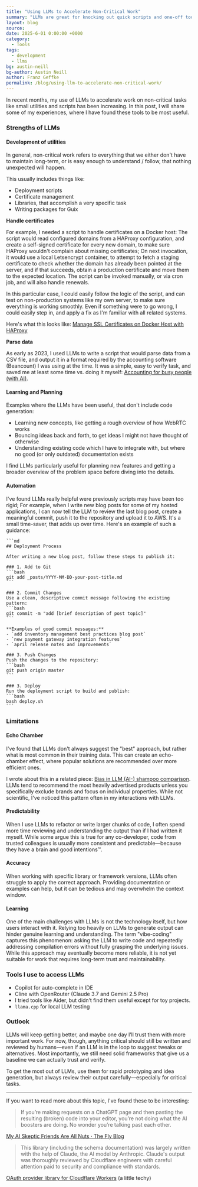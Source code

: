 ```yaml
---
title: "Using LLMs to Accelerate Non-Critical Work"
summary: "LLMs are great for knocking out quick scripts and one-off tools, but they’re no substitute for a careful human review when it really counts."
layout: blog
source:
date: 2025-6-01 0:00:00 +0000
category:
  - Tools
tags:
  - development
  - llms
bg: austin-neill
bg-author: Austin Neill
author: Franz Geffke
permalink: /blog/using-llm-to-accelerate-non-critical-work/
---
```


In recent months, my use of LLMs to accelerate work on non-critical tasks like small utilities and scripts has been increasing. In this post, I will share some of my experiences, where I have found these tools to be most useful.

### Strengths of LLMs

#### Development of utilities

In general, non-critical work refers to everything that we either don't have to maintain long-term, or is easy enough to understand / follow, that nothing unexpected will happen.

This usually includes things like:

- Deployment scripts
- Certificate management
- Libraries, that accomplish a very specific task
- Writing packages for Guix

**Handle certificates**

For example, I needed a script to handle certificates on a Docker host: The script would read configured domains from a HAProxy configuration, and create a self-signed certificate for every new domain, to make sure HAProxy wouldn't complain about missing certificates; On next invocation, it would use a local Letsencrypt container, to attempt to fetch a staging certificate to check whether the domain has already been pointed at the server, and if that succeeds, obtain a production certificate and move them to the expected location. The script can be invoked manually, or via cron job, and will also handle renewals.

In this particular case, I could easily follow the logic of the script, and can test on non-production systems like my own server, to make sure everything is working smoothly. Even if something were to go wrong, I could easily step in, and apply a fix as I'm familiar with all related systems.

Here's what this looks like: [Manage SSL Certificates on Docker Host with HAProxy](https://gist.github.com/franzos/192aa0e59c7e48f4fa412fcb576515f0)

**Parse data**

As early as 2023, I used LLMs to write a script that would parse data from a CSV file, and output it in a format required by the accounting software (Beancount) I was using at the time. It was a simple, easy to verify task, and saved me at least some time vs. doing it myself: [Accounting for busy people (with AI)](/blog/accounting-for-busy-people-with-ai/).

#### Learning and Planning

Examples where the LLMs have been useful, that don't include code generation:

- Learning new concepts, like getting a rough overview of how WebRTC works
- Bouncing ideas back and forth, to get ideas I might not have thought of otherwise
- Understanding existing code which I have to integrate with, but where no good (or only outdated) documentation exists

I find LLMs particularly useful for planning new features and getting a broader overview of the problem space before diving into the details.

#### Automation

I've found LLMs really helpful were previously scripts may have been too rigid; For example, when I write new blog posts for some of my hosted applications, I can now tell the LLM to review the last blog post, create a meaningful commit, push it to the repository and upload it to AWS. It's a small time-saver, that adds up over time. Here's an example of such a guidance:

    ```md
    ## Deployment Process

    After writing a new blog post, follow these steps to publish it:

    ### 1. Add to Git
    ```bash
    git add _posts/YYYY-MM-DD-your-post-title.md
    ```

    ### 2. Commit Changes
    Use a clean, descriptive commit message following the existing pattern:
    ```bash
    git commit -m "add [brief description of post topic]"
    ```

    **Examples of good commit messages:**
    - `add inventory management best practices blog post`
    - `new payment gateway integration features`
    - `april release notes and improvements`

    ### 3. Push Changes
    Push the changes to the repository:
    ```bash
    git push origin master
    ```

    ### 3. Deploy
    Run the deployment script to build and publish:
    ```bash
    bash deploy.sh
    ```

### Limitations

#### Echo Chamber

I've found that LLMs don't always suggest the "best" approach, but rather what is most common in their training data. This can create an echo-chamber effect, where popular solutions are recommended over more efficient ones.

I wrote about this in a related piece: [Bias in LLM (AI-) shampoo comparison](/blog/bias-in-llm-shampoo-comparison/). LLMs tend to recommend the most heavily advertised products unless you specifically exclude brands and focus on individual properties. While not scientific, I've noticed this pattern often in my interactions with LLMs.

#### Predictability

When I use LLMs to refactor or write larger chunks of code, I often spend more time reviewing and understanding the output than if I had written it myself. While some argue this is true for any co-developer, code from trusted colleagues is usually more consistent and predictable—because they have a brain and good intentions&#8482;.

#### Accuracy

When working with specific library or framework versions, LLMs often struggle to apply the correct approach. Providing documentation or examples can help, but it can be tedious and may overwhelm the context window.

#### Learning

One of the main challenges with LLMs is not the technology itself, but how users interact with it. Relying too heavily on LLMs to generate output can hinder genuine learning and understanding. The term "vibe-coding" captures this phenomenon: asking the LLM to write code and repeatedly addressing compilation errors without fully grasping the underlying issues. While this approach may eventually become more reliable, it is not yet suitable for work that requires long-term trust and maintainability.

### Tools I use to access LLMs

- Copilot for auto-complete in IDE
- Cline with OpenRouter (Claude 3.7 and Gemini 2.5 Pro)
- I tried tools like Aider, but didn’t find them useful except for toy projects.
- `llama.cpp` for local LLM testing

### Outlook

LLMs will keep getting better, and maybe one day I’ll trust them with more important work. For now, though, anything critical should still be written and reviewed by humans—even if an LLM is in the loop to suggest tweaks or alternatives. Most importantly, we still need solid frameworks that give us a baseline we can actually trust and verify.

To get the most out of LLMs, use them for rapid prototyping and idea generation, but always review their output carefully—especially for critical tasks.

---

If you want to read more about this topic, I've found these to be interesting:

> If you’re making requests on a ChatGPT page and then pasting the resulting (broken) code into your editor, you’re not doing what the AI boosters are doing. No wonder you’re talking past each other.

[My AI Skeptic Friends Are All Nuts · The Fly Blog](https://fly.io/blog/youre-all-nuts/)

> This library (including the schema documentation) was largely written with the help of Claude, the AI model by Anthropic. Claude's output was thoroughly reviewed by Cloudflare engineers with careful attention paid to security and compliance with standards. 

[OAuth provider library for Cloudflare Workers](https://github.com/cloudflare/workers-oauth-provider) (a little techy)